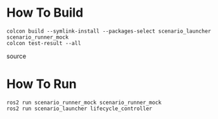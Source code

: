 # How To Build

```
colcon build --symlink-install --packages-select scenario_launcher scenario_runner_mock
colcon test-result --all
```

source 


# How To Run
```
ros2 run scenario_runner_mock scenario_runner_mock
ros2 run scenario_launcher lifecycle_controller
```

